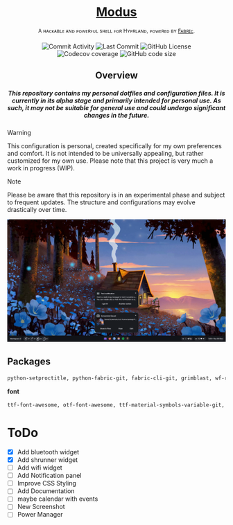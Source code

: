 <div align = "center">

<h1><a href="https://github.com/S4NKALP/hyprland">Modus</a></h1>
<p align="center"><sup>A ʜᴀᴄᴋᴀʙʟᴇ ᴀɴᴅ ᴘᴏᴡᴇʀꜰᴜʟ sʜᴇʟʟ ꜰᴏʀ Hʏᴘʀʟᴀɴᴅ, ᴘᴏᴡᴇʀᴇᴅ ʙʏ <a href="https://github.com/Fabric-Development/fabric/">Fᴀʙʀɪᴄ</a>.</sup></p>

<div align="center"><p>
<img alt="Commit Activity" src="https://img.shields.io/github/commit-activity/m/S4NKALP/hyprland?style=for-the-badge&logo=instatus&color=C9CBFF&logoColor=D9E0EE&labelColor=302D41" />
<img alt="Last Commit" src="https://img.shields.io/github/last-commit/S4NKALP/hyprland?style=for-the-badge&logo=instatus&color=ee999f&logoColor=D9E0EE&labelColor=302D41" />
<img src="https://img.shields.io/github/license/S4NKALP/hyprland?style=for-the-badge&logo=instatus&color=c69ff5&logoColor=D9E0EE&labelColor=302D41" alt="GitHub License"><br>
<img src="https://img.shields.io/github/watchers/S4NKALP/hyprland?style=for-the-badge&logo=bilibili&color=F5E0DC&logoColor=D9E0EE&labelColor=302D41" alt="Codecov coverage">
<img src="https://img.shields.io/github/repo-size/S4NKALP/hyprland?color=%23DDB6F2&label=SIZE&logo=instatus&style=for-the-badge&logoColor=D9E0EE&labelColor=302D41" alt="GitHub code size">
</div>

## Overview

<h5>
This repository contains my personal dotfiles and configuration files. It is currently in its alpha stage and primarily intended for personal use. As such, it may not be suitable for general use and could undergo significant changes in the future.</h5>

</div>

> [!WARNING]
> This configuration is personal, created specifically for my own preferences and comfort. It is not intended to be universally appealing, but rather customized for my own use. Please note that this project is very much a work in progress (WIP).

> [!NOTE]
> Please be aware that this repository is in an experimental phase and subject to frequent updates. The structure and configurations may evolve drastically over time.

<img src ="assets/rice.png">

## Packages

```sh
python-setproctitle, python-fabric-git, fabric-cli-git, grimblast, wf-recoder, brightnessctl, gnome-bluetooth-3.0 cliphist, python-psutil python-loguru, adw-gtk-theme, power-profile-daemon, python-materialyoucolor-git, python-pywayland, python-pyxdg, python-pillow, python-numpy, python-requests, toml, pillow
```

**font**

```sh
ttf-font-awesome, otf-font-awesome, ttf-material-symbols-variable-git, ttf-google-sans, ttf-opensans, ttf-robot
```

# ToDo

- [x] Add bluetooth widget
- [x] Add shrunner widget
- [ ] Add wifi widget
- [ ] Add Notification panel
- [ ] Improve CSS Styling
- [ ] Add Documentation
- [ ] maybe calendar with events
- [ ] New Screenshot
- [ ] Power Manager
